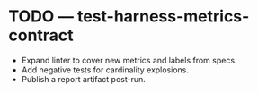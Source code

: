 # TODO — test-harness-metrics-contract

- Expand linter to cover new metrics and labels from specs.
- Add negative tests for cardinality explosions.
- Publish a report artifact post-run.
